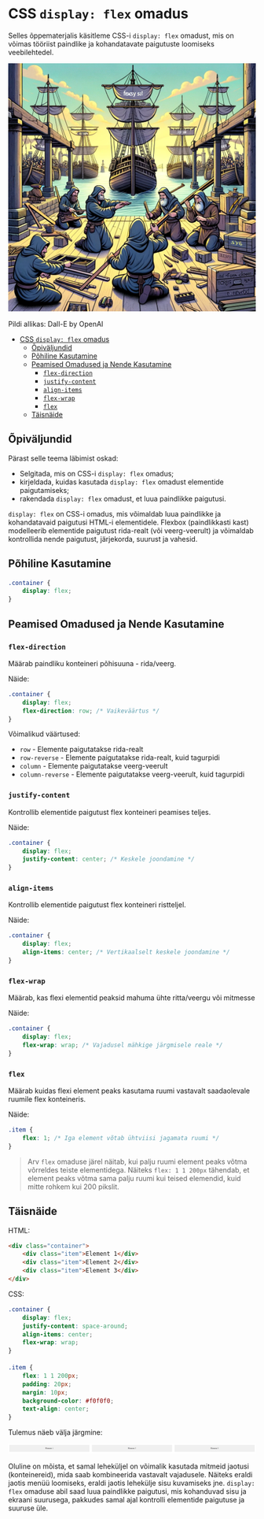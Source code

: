 # CSS `display: flex` omadus

Selles õppematerjalis käsitleme CSS-i `display: flex` omadust, mis on võimas tööriist paindlike ja kohandatavate paigutuste loomiseks veebilehtedel.

![CSS Display Flex](CSS-Display-Flex.webp)

Pildi allikas: Dall-E by OpenAI

- [CSS `display: flex` omadus](#css-display-flex-omadus)
  - [Õpiväljundid](#õpiväljundid)
  - [Põhiline Kasutamine](#põhiline-kasutamine)
  - [Peamised Omadused ja Nende Kasutamine](#peamised-omadused-ja-nende-kasutamine)
    - [`flex-direction`](#flex-direction)
    - [`justify-content`](#justify-content)
    - [`align-items`](#align-items)
    - [`flex-wrap`](#flex-wrap)
    - [`flex`](#flex)
  - [Täisnäide](#täisnäide)


## Õpiväljundid

Pärast selle teema läbimist oskad:

- Selgitada, mis on CSS-i `display: flex` omadus;
- kirjeldada, kuidas kasutada `display: flex` omadust elementide paigutamiseks;
- rakendada `display: flex` omadust, et luua paindlikke paigutusi.

`display: flex` on CSS-i omadus, mis võimaldab luua paindlikke ja kohandatavaid paigutusi HTML-i elementidele. Flexbox (paindlikkasti kast) modelleerib elementide paigutust rida-realt (või veerg-veerult) ja võimaldab kontrollida nende paigutust, järjekorda, suurust ja vahesid.

## Põhiline Kasutamine

```css
.container {
    display: flex;
}
```

## Peamised Omadused ja Nende Kasutamine

### `flex-direction`

Määrab paindliku konteineri põhisuuna - rida/veerg.

Näide:

```css
.container {
    display: flex;
    flex-direction: row; /* Vaikeväärtus */
}
```

Võimalikud väärtused:

- `row` - Elemente paigutatakse rida-realt
- `row-reverse` - Elemente paigutatakse rida-realt, kuid tagurpidi
- `column` - Elemente paigutatakse veerg-veerult
- `column-reverse` - Elemente paigutatakse veerg-veerult, kuid tagurpidi

### `justify-content`

Kontrollib elementide paigutust flex konteineri peamises teljes.

Näide:

```css
.container {
    display: flex;
    justify-content: center; /* Keskele joondamine */
}
```

### `align-items`

Kontrollib elementide paigutust flex konteineri ristteljel.

Näide:

```css
.container {
    display: flex;
    align-items: center; /* Vertikaalselt keskele joondamine */
}
```

### `flex-wrap`

Määrab, kas flexi elementid peaksid mahuma ühte ritta/veergu või mitmesse

Näide:

```css
.container {
    display: flex;
    flex-wrap: wrap; /* Vajadusel mähkige järgmisele reale */
}
```

### `flex`

Määrab kuidas flexi element peaks kasutama ruumi vastavalt saadaolevale ruumile flex konteineris.

Näide:

```css
.item {
    flex: 1; /* Iga element võtab ühtviisi jagamata ruumi */
}
```

> Arv `flex` omaduse järel näitab, kui palju ruumi element peaks võtma võrreldes teiste elementidega. Näiteks `flex: 1 1 200px` tähendab, et element peaks võtma sama palju ruumi kui teised elemendid, kuid mitte rohkem kui 200 pikslit.

## Täisnäide

HTML:

```html
<div class="container">
    <div class="item">Element 1</div>
    <div class="item">Element 2</div>
    <div class="item">Element 3</div>
</div>
```

CSS:

```css
.container {
    display: flex;
    justify-content: space-around;
    align-items: center;
    flex-wrap: wrap;
}

.item {
    flex: 1 1 200px;
    padding: 20px;
    margin: 10px;
    background-color: #f0f0f0;
    text-align: center;
}
```

Tulemus näeb välja järgmine:

![Flex](image.png)

Oluline on mõista, et samal leheküljel on võimalik kasutada mitmeid jaotusi (konteinereid), mida saab kombineerida vastavalt vajadusele. Näiteks eraldi jaotis menüü loomiseks, eraldi jaotis lehekülje sisu kuvamiseks jne. `display: flex` omaduse abil saad luua paindlikke paigutusi, mis kohanduvad sisu ja ekraani suurusega, pakkudes samal ajal kontrolli elementide paigutuse ja suuruse üle.
